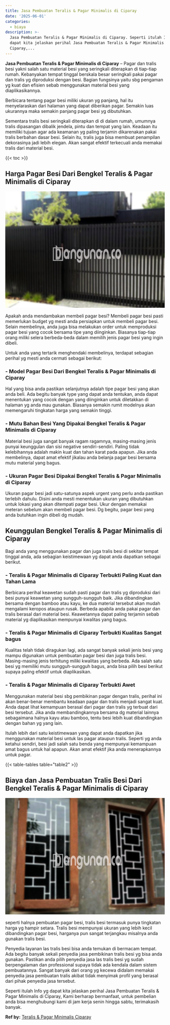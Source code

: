 ```yaml
---
title: Jasa Pembuatan Teralis & Pagar Minimalis di Ciparay
date: '2025-06-01'
categories:
  - biaya
description: >-
  Jasa Pembuatan Teralis & Pagar Minimalis di Ciparay. Seperti itulah Info yg
  dapat kita jelaskan perihal Jasa Pembuatan Teralis & Pagar Minimalis di
  Ciparay,...
---
```


**Jasa Pembuatan Teralis & Pagar Minimalis di Ciparay** – Pagar dan tralis besi yakni salah satu material besi yang seringkali diterapkan di tiap-tiap rumah. Kebanyakan tempat tinggal berskala besar seringkali pakai pagar dan tralis yg diproduksi dengan besi. Bagian fungsinya yaitu sbg pengaman yg kuat dan efisien sebab menggunakan material besi yang diaplikasikannya.

Berbicara tentang pagar besi miliki ukuran yg panjang, hal itu menyelaraskan dari halaman yang dapat diberikan pagar. Semakin luas ukurannya maka semakin panjang pagar besi yg dibutuhkan.

Sementara tralis besi seringkali diterapkan di di dalam rumah, umumnya tralis dipasangan dibalik jendela, pintu dan tempat yang lain. Keadaan itu memiliki tujuan agar ada keamanan yg paling terjamin dikarenakan pakai tralis berbahan dasar besi. Selain itu, tralis juga bisa membuat penampilan dekorasinya jadi lebih elegan. Akan sangat efektif terkecuali anda memakai tralis dari material besi.

{{< toc >}}

## Harga Pagar Besi Dari Bengkel Teralis & Pagar Minimalis di Ciparay

![Jasa Pembuatan Teralis & Pagar Minimalis di Ciparay](/images/pagar-minimalis-murah-33.png)

Apakah anda mendambakan membeli pagar besi? Membeli pagar besi pasti memerlukan budget yg mesti anda persiapkan untuk membeli pagar besi. Selain membelinya, anda juga bisa melakukan order untuk memproduksi pagar besi yang cocok bersama tipe yang diinginkan. Biasanya tiap-tiap orang miliki selera berbeda-beda dalam memilih jenis pagar besi yang ingin dibeli.

Untuk anda yang tertarik menghendaki membelinya, terdapat sebagian perihal yg mesti anda cermati sebagai berikut:
### \- Model Pagar Besi Dari Bengkel Teralis & Pagar Minimalis di Ciparay

Hal yang bisa anda pastikan selanjutnya adalah tipe pagar besi yang akan anda beli. Ada begitu banyak type yang dapat anda tentukan, anda dapat menentukan yang cocok dengan yang diinginkan untuk diletakkan di halaman yg anda mau gunakan. Biasanya semakin rumit modelnya akan memengaruhi tingkatan harga yang semakin tinggi.

### \- Mutu Bahan Besi Yang Dipakai Bengkel Teralis & Pagar Minimalis di Ciparay

Material besi juga sangat banyak ragam ragamnya, masing-masing jenis punyai keunggulan dan sisi negative sendiri-sendiri. Paling tidak kelebihannya adalah makin kuat dan tahan karat pada apapun. Jika anda membelinya, dapat amat efektif jikalau anda belanja pagar besi bersama mutu material yang bagus.

### \- Ukuran Pagar Besi Dipakai Bengkel Teralis & Pagar Minimalis di Ciparay

Ukuran pagar besi jadi satu-satunya aspek urgent yang perlu anda pastikan terlebih dahulu. Disini anda mesti menentukan ukuran yang dibutuhkan untuk lokasi yang akan ditempati pagar besi. Ukur dengan memakai meteran sebelum akan membeli pagar besi. Dg begitu, pagar besi yang anda butuhkan ingin dibeli dg mudah.

## Keunggulan Bengkel Teralis & Pagar Minimalis di Ciparay

Bagi anda yang menggunakan pagar dan juga tralis besi di sekitar tempat tinggal anda, ada sebagian keistimewaan yg dapat anda dapatkan sebagai berikut.

### \- Teralis & Pagar Minimalis di Ciparay Terbukti Paling Kuat dan Tahan Lama

Berbicara perihal keawetan sudah pasti pagar dan tralis yg diproduksi dari besi punyai keawetan yang sungguh-sungguh baik. Jika dibandingkan bersama dengan bamboo atau kayu, ke dua material tersebut akan mudah mengalami keropos ataupun rusak. Berbeda apabila anda pakai pagar dan tralis berasal dari material besi. Keawetannya dapat paling terjamin sebab material yg diaplikasikan mempunyai kwalitas yang bagus.

### \- Teralis & Pagar Minimalis di Ciparay Terbukti Kualitas Sangat bagus

Kualitas telah tidak diragukan lagi, ada sangat banyak sekali jenis besi yang mampu digunakan untuk pembuatan pagar besi dan juga tralis besi. Masing-masing jenis terhitung miliki kwalitas yang berbeda. Ada salah satu besi yg memiliki mutu sungguh-sungguh bagus, anda bisa pilih besi berikut supaya paling efektif untuk diaplikasikan.

### \- Teralis & Pagar Minimalis di Ciparay Terbukti Awet

Menggunakan material besi sbg pembikinan pagar dengan tralis, perihal ini akan benar-benar membantu keadaan pagar dan tralis menjadi sangat kuat. Anda dapat lihat kemampuan berasal dari pagar dan tralis yg terbuat dari besi tersebut. Jika anda membandingkannya bersama dg material lainnya sebagaimana halnya kayu atau bamboo, tentu besi lebih kuat dibandingkan dengan bahan yg yang lain.

Itulah lebih dari satu keistimewaan yang dapat anda dapatkan jika menggunakan material besi untuk las pagar ataupun tralis. Seperti yg anda ketahui sendiri, besi jadi salah satu benda yang mempunyai kemampuan amat bagus untuk hal apapun. Akan amat efektif jika anda menerapkannya untuk pagar.

{{< table-tables table="table2" >}}

## Biaya dan Jasa Pembuatan Tralis Besi Dari Bengkel Teralis & Pagar Minimalis di Ciparay

![Jasa Pembuatan Teralis & Pagar Minimalis di Ciparay](/images/teralis-minimalis-murah-41.png)

seperti halnya pembuatan pagar besi, tralis besi termasuk punya tingkatan harga yg hampir setara. Tralis besi mempunyai ukuran yang lebih kecil dibandingkan pagar besi, harganya pun sangat terjangkau misalnya anda gunakan tralis besi.

Penyedia layanan las tralis besi bisa anda temukan di bermacam tempat. Ada begitu banyak sekali penyedia jasa pembikinan tralis besi yg bisa anda gunakan. Pastikan anda pilih penyedia jasa las tralis besi yg sudah berpengalaman dan professional supaya tidak ada kendala dalam sistem pembuatannya. Sangat banyak dari orang yg kecewa didalam memakai penyedia jasa pembuatan tralis akibat tidak menyimak profil yang berasal dari pihak penyedia jasa tersebut.

Seperti itulah Info yg dapat kita jelaskan perihal Jasa Pembuatan Teralis & Pagar Minimalis di Ciparay, Kami berharap bermanfaat, untuk pembelian anda bisa menghubungi kami di jam kerja senin hingga sabtu, terimakasih banyak.

**Ref by:** [Teralis & Pagar Minimalis Ciparay](https://id.wikipedia.org/wiki/Teralis)
